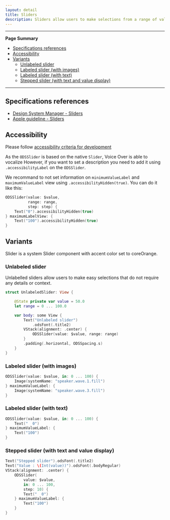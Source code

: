 ```yaml
---
layout: detail
title: Sliders
description: Sliders allow users to make selections from a range of values.
---
```


---

**Page Summary**

* [Specifications references](#specifications-references)
* [Accessibility](#accessibility)
* [Variants](#variants)
  * [Unlabeled slider](#unlabeled-slider)
  * [Labeled slider (with images)](#labeled-slider-with-images)
  * [Labeled slider (with text)](#labeled-slider-with-images)
  * [Stepped slider (with text and value display)](#stepped-sslider-with-text-and-value-display)
  
---

## Specifications references

- [Design System Manager - Sliders](https://system.design.orange.com/0c1af118d/p/7559da-sliders/b/253eea)
- [Apple guideline - Sliders](https://developer.apple.com/design/human-interface-guidelines/components/selection-and-input/sliders)

## Accessibility

Please follow [accessibility criteria for development](https://a11y-guidelines.orange.com/en/mobile/ios/)

As the `ODSSlider` is based on the native `Slider`, Voice Over is able to vocalize 
However, if you want to set a description you need to add it using `.accessibilityLabel` on the `ODSSlider`.

We recommand to not set information on `minimumValueLabel` and `maximumValueLabel` view using `.accessibilityHidden(true)`. You can do it like this:

```swift
ODSSlider(value: $value,
          range: range,
          step: step) {
    Text("0").accessibilityHidden(true)
} maximumLabelView: {
    Text("100").accessibilityHidden(true)
}
```

## Variants

Slider is a system Slider component with accent color set to coreOrange.

### Unlabeled slider

Unlabelled sliders allow users to make easy selections that do not require any details or context.

```swift
struct UnlabeledSlider: View {

    @State private var value = 50.0
    let range = 0 ... 100.0

    var body: some View {
        Text("Unlabeled slider")
            .odsFont(.title2)
        VStack(alignment: .center) {
            ODSSlider(value: $value, range: range)
        }
        .padding(.horizontal, ODSSpacing.s)
    }
}
```

### Labeled slider (with images)

```swift
ODSSlider(value: $value, in: 0 ... 100) {
    Image(systemName: "speaker.wave.1.fill")
} maximumValueLabel: {
    Image(systemName: "speaker.wave.3.fill")
}
``` 

### Labeled slider (with text)

```swift
ODSSlider(value: $value, in: 0 ... 100) {
    Text("  0")
} maximumValueLabel: {
    Text("100")
}
``` 

### Stepped slider (with text and value display)

```swift
Text("Stepped slider").odsFont(.title2)
Text("Value : \(Int(value))").odsFont(.bodyRegular)
VStack(alignment: .center) {
    ODSSlider(
        value: $value,
        in: 0 ... 100,
        step: 10) {
        Text("  0")
    } maximumValueLabel: {
        Text("100")
    }
}
``` 
